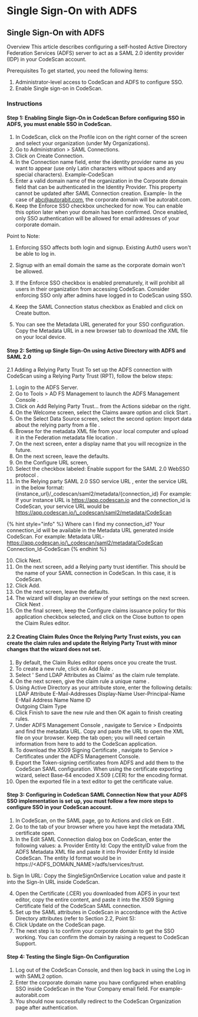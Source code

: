 # Single Sign-On with ADFS

## Single Sign-On with ADFS

Overview This article describes configuring a self-hosted Active Directory Federation Services (ADFS) server to act as a SAML 2.0 identity provider (IDP) in your CodeScan account.

Prerequisites To get started, you need the following items:

1. Administrator-level access to CodeScan and ADFS to configure SSO.
2. Enable Single sign-on in CodeScan.

### Instructions

#### Step 1: Enabling Single Sign-On in CodeScan Before configuring SSO in ADFS, you must enable SSO in CodeScan.

1. In CodeScan, click on the Profile icon on the right corner of the screen and select your organization (under My Organizations).
2. Go to Administration > SAML Connections.
3. Click on Create Connection.
4. In the Connection name field, enter the identity provider name as you want to appear (use only Latin characters without spaces and any special characters). Example-CodeScan
5. Enter a valid domain name of the organization in the Corporate domain field that can be authenticated in the Identity Provider. This property cannot be updated after SAML Connection creation. Example- In the case of abc@autorabit.com, the corporate domain will be autorabit.com.
6. Keep the Enforce SSO checkbox unchecked for now. You can enable this option later when your domain has been confirmed. Once enabled, only SSO authentication will be allowed for email addresses of your corporate domain.

Point to Note:

1. Enforcing SSO affects both login and signup. Existing Auth0 users won't be able to log in.
2. Signup with an email domain the same as the corporate domain won't be allowed.
3. If the Enforce SSO checkbox is enabled prematurely, it will prohibit all users in their organization from accessing CodeScan. Consider enforcing SSO only after admins have logged in to CodeScan using SSO.
4. Keep the SAML Connection status checkbox as Enabled and click on Create button.



8. You can see the Metadata URL generated for your SSO configuration. Copy the Metadata URL in a new browser tab to download the XML file on your local device.

#### Step 2: Setting up Single Sign-On using Active Directory with ADFS and SAML 2.0

2.1 Adding a Relying Party Trust To set up the ADFS connection with CodeScan using a Relying Party Trust (RPT), follow the below steps:

1. Login to the ADFS Server.
2. Go to Tools > AD FS Management to launch the ADFS Management Console .
3. Click on Add Relying Party Trust… from the Actions sidebar on the right.
4. On the Welcome screen, select the Claims aware option and click Start .
5. On the Select Data Source screen, select the second option: Import data about the relying party from a file .
6. Browse for the metadata XML file from your local computer and upload it in the Federation metadata file location .
7. On the next screen, enter a display name that you will recognize in the future.
8. On the next screen, leave the defaults.
9. On the Configure URL screen,
10. Select the checkbox labeled: Enable support for the SAML 2.0 WebSSO protocol .
11. In the Relying party SAML 2.0 SSO service URL , enter the service URL in the below format: {instance\_url}/\_codescan/saml2/metadata/{connection\_id} For example: If your instance URL is https://app.codescan.io and the connection\_id is CodeScan, your service URL would be https://app.codescan.io/\_codescan/saml2/metadata/CodeScan



{% hint style="info" %}
Where can I find my connection\_id? Your connection\_id will be available in the Metadata URL generated inside CodeScan. For example: Metadata URL-https://app.codescan.io/\_codescan/saml2/metadata/CodeScan Connection\_Id-CodeScan
{% endhint %}

10. Click Next.
11. On the next screen, add a Relying party trust identifier. This should be the name of your SAML connection in CodeScan. In this case, it is CodeScan.
12. Click Add.
13. On the next screen, leave the defaults.
14. The wizard will display an overview of your settings on the next screen. Click Next .
15. On the final screen, keep the Configure claims issuance policy for this application checkbox selected, and click on the Close button to open the Claim Rules editor.

#### 2.2 Creating Claim Rules Once the Relying Party Trust exists, you can create the claim rules and update the Relying Party Trust with minor changes that the wizard does not set.

1. By default, the Claim Rules editor opens once you create the trust.
2. To create a new rule, click on Add Rule .
3. Select ' Send LDAP Attributes as Claims' as the claim rule template.
4. On the next screen, give the claim rule a unique name .
5. Using Active Directory as your attribute store, enter the following details:\
   LDAP Attribute E-Mail-Addresses Display-Name User-Principal-Name\
   E-Mail Address Name Name ID\
   Outgoing Claim Type
6. Click Finish to save the new rule and then OK again to finish creating rules.
7. Under ADFS Management Console , navigate to Service > Endpoints and find the metadata URL. Copy and paste the URL to open the XML file on your browser. Keep the tab open; you will need certain information from here to add to the CodeScan application.
8. To download the X509 Signing Certificate , navigate to Service > Certificates under the ADFS Management Console.
9. Export the Token-signing certificates from ADFS and add them to the CodeScan SAML configuration. When using the certificate exporting wizard, select Base-64 encoded X.509 (.CER) for the encoding format.
10. Open the exported file in a text editor to get the certificate value.

#### Step 3: Configuring in CodeScan SAML Connection Now that your ADFS SSO implementation is set up, you must follow a few more steps to configure SSO in your CodeScan account.

1. In CodeScan, on the SAML page, go to Actions and click on Edit .
2. Go to the tab of your browser where you have kept the metadata XML certificate open.
3. In the Edit SAML Connection dialog box on CodeScan, enter the following values: a. Provider Entity Id: Copy the entityID value from the ADFS Metadata XML file and paste it into Provider Entity Id inside CodeScan. The entity Id format would be in https://\<ADFS\_DOMAIN\_NAME>/adfs/services/trust.

b. Sign In URL: Copy the SingleSignOnService Location value and paste it into the Sign-In URL inside CodeScan.

4. Open the Certificate (.CER) you downloaded from ADFS in your text editor, copy the entire content, and paste it into the X509 Signing Certificate field of the CodeScan SAML connection.
5. Set up the SAML attributes in CodeScan in accordance with the Active Directory attributes (refer to Section 2.2, Point 5):
6. Click Update on the CodeScan page.
7. The next step is to confirm your corporate domain to get the SSO working. You can confirm the domain by raising a request to CodeScan Support.

#### Step 4: Testing the Single Sign-On Configuration

1. Log out of the CodeScan Console, and then log back in using the Log in with SAML2 option.
2. Enter the corporate domain name you have configured when enabling SSO inside CodeScan in the Your Company email field. For example- autorabit.com
3. You should now successfully redirect to the CodeScan Organization page after authentication.
